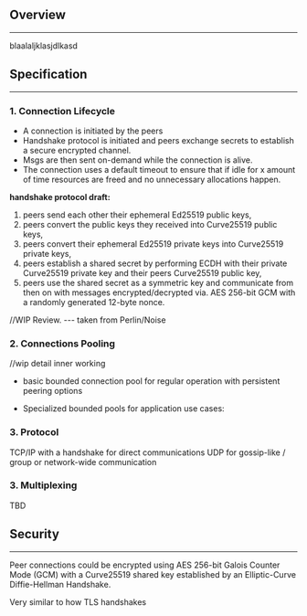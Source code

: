 ## Overview
----

blaalaljklasjdlkasd

## Specification
----

### 1. Connection Lifecycle

* A connection is initiated by the peers
* Handshake protocol is initiated and peers exchange secrets to establish a secure encrypted channel.
* Msgs are then sent on-demand while the connection is alive.
* The connection uses a default timeout to ensure that if idle for x amount of time resources are freed and no unnecessary allocations happen.

**handshake protocol draft:**

1. peers send each other their ephemeral Ed25519 public keys,
2. peers convert the public keys they received into Curve25519 public keys,
3. peers convert their ephemeral Ed25519 private keys into Curve25519 private keys,
4. peers establish a shared secret by performing ECDH with their private Curve25519 private key and their peers Curve25519 public key,
5. peers use the shared secret as a symmetric key and communicate from then on with messages encrypted/decrypted via. AES 256-bit GCM with a randomly generated 12-byte nonce.

//WIP Review. --- taken from Perlin/Noise


### 2. Connections Pooling
//wip detail inner working

* basic bounded connection pool for regular operation with persistent peering options

* Specialized bounded pools for application use cases:


### 3. Protocol

TCP/IP with a handshake for direct communications
UDP for gossip-like / group or network-wide communication

### 3. Multiplexing
TBD

## Security
----
Peer connections could be encrypted using AES 256-bit Galois Counter Mode (GCM) with a Curve25519 shared key established by an Elliptic-Curve Diffie-Hellman Handshake.

Very similar to how TLS handshakes